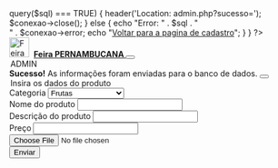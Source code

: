 <?php
#include_once('config/verificarlogin.php');
include_once('config/conexao.php');

if (isset($_POST['nome'])) {
  $nome_arquivo = strval($_POST['nome']).substr($_FILES['foto']['name'],-4);
  $nome = mysqli_real_escape_string($conexao, $_POST['nome']);
  move_uploaded_file($_FILES['foto']['tmp_name'],"img/produtos/".$nome_arquivo);
  $categoria = mysqli_real_escape_string($conexao, $_POST['categoria']);
  $detalhe = mysqli_real_escape_string($conexao, $_POST['detalhe']);
  $preco = mysqli_real_escape_string($conexao, $_POST['preco']);
  $foto = mysqli_real_escape_string($conexao,$nome_arquivo);


  $sql = "INSERT INTO produto (categoria, nome, detalhe, preco, foto) VALUES ('$categoria', '$nome', '$detalhe', '$preco', '$foto')";
    if ($conexao->query($sql) === TRUE) {
      header('Location: admin.php?sucesso=');
      $conexao->close();
    } else {
      echo "Error: " . $sql . "<br>" . $conexao->error;
      echo "<a href='../cadastrar.php'>Voltar para a pagina de cadastro</a>";
    
    }
}
?>
<!DOCTYPE html>
<html lang="ptbr">

<head>
<meta charset="utf-8" />
  <meta name="viewport" content="width=device-width, initial-scale=1" />
  <meta name="msapplication-TileColor" content="#da532c" />
  <meta name="msapplication-config" content="img/favicon/browserconfig.xml" />
  <meta name="theme-color" content="#ffffff" />
  <link rel="stylesheet" href="node_modules/bootstrap/dist/css/bootstrap.css" />
  <link rel="stylesheet" type="text/css" href="//assets.locaweb.com.br/locastyle/2.0.6/stylesheets/locastyle.css">
  <title>Feira PERNAMBUCANA</title>
  <link rel="apple-touch-icon" sizes="180x180" href="img/favicon/apple-touch-icon.png" />
  <link rel="icon" type="image/png" sizes="32x32" href="img/favicon/favicon-32x32.png" />
  <link rel="icon" type="image/png" sizes="16x16" href="img/favicon/favicon-16x16.png" />
  <link rel="manifest" href="img/favicon/site.webmanifest" />
  <link rel="mask-icon" href="img/favicon/safari-pinned-tab.svg" color="#5bbad5" />
  <link rel="shortcut icon" href="img/favicon/favicon.ico" />
  <link rel="stylesheet" href="https://cdn.jsdelivr.net/npm/bootstrap-icons@1.3.0/font/bootstrap-icons.css">

  <script src="node_modules/bootstrap/dist/js/bootstrap.bundle.js"></script>
  <script type="text/javascript">
    setTimeout(function() {
      document.getElementById("sucesso").style.display = "none";
    }, 1500);

    function hide() {
      document.getElementById("sucesso").style.display = "none";
    }
  </script>
  <style>
    html {
      overflow-y: scroll;
    }

    :root {
      overflow-y: auto;
      overflow-x: hidden;
    }

    :root body {
      position: absolute;
    }

    body {
      width: 100vw;
    }
  </style>
</head>

<body>
  <nav class="navbar navbar-expand navbar-dark bg-dark border-bottom shadow-sm mb-3 sticky-top">
    <div class="container">
      <a class="navbar-brand" href="index.php"><img src="img/pernambuco-alfabeto-f.png" alt="FeiraPERNAMBUCANA" width="35px" style="margin-right: 8px" /><strong>Feira PERNAMBUCANA </strong></a>
      <button class="navbar-toggler" type="button" data-bs-toggle="collapse" data-bs-target=".navbar-collapse">
        <span class="navbar-toggler-icon"></span>
      </button>
      <div class="align-self-end text-white">
        <legend>ADMIN</legend>
      </div>
    </div>
    </div>
  </nav>

  <main>
    <div class="container">
      <?php if (isset($_GET['sucesso'])) { ?>
        <div id=sucesso class="alert alert-success alert-dismissible fade show" role="alert">
          <strong>Sucesso!</strong> As informações foram enviadas para o banco de dados.
          <button type="button" class="btn-close" data-bs-dismiss="alert" aria-label="Close"></button>
        </div>
      <?php } ?>
      <div class="grid pb-3 mt-3">
        <legend class="text-uppercase">Insira os dados do produto</legend>
        <form action="" method="post" enctype="multipart/form-data">
          <div class="col-3 form-group ">
            <label for="formGroupExampleInput">Categoria</label>
            <select  name="categoria" class="form-select form-control" id="formGroupExampleInput" placeholder="">
              <option value="frutas">Frutas</option>
              <option value="verduras/legumes">Verduras/Legumes</option>
              <option value="folhagens">Folhagens</option>
              <option value="raizes/tuberculos">Raízes/Tubérculos</option>
            </select>
          </div>
          <div class="col-lg-3 col-12 form-group">
            <label for="formGroupExampleInput2">Nome do produto</label>
            <input  name="nome" type="text" class="form-control" id="formGroupExampleInput2" placeholder="">
          </div>
          <div class="col-lg-3 col-12 form-group ">
            <label for="formGroupExampleInput">Descrição do produto</label>
            <input  name="detalhe" type="text" class="form-control" id="formGroupExampleInput" placeholder="">
          </div>
          <div class="col-lg-3 col-12 form-group pb-3">
            <label for="formGroupExampleInput2">Preço</label>
            <input  name="preco" type="number" step="any" class="form-control" id="formGroupExampleInput2" placeholder="">
          </div>
          <div class="custom-file pb-3">
            <input  name="foto" type="file" class="custom-file-input" id="customFile" >
            <label class="custom-file-label" for="customFile"></label>
          </div>
          <button type="submit" class="btn btn-dark">Enviar</button>
        </form>
      </div>
    </div>
  </main>
</body>

</html>
